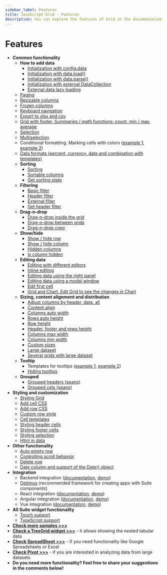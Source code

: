 ```yaml
---
sidebar_label: Features
title: JavaScript Grid - Features 
description: You can explore the features of Grid in the documentation of the DHTMLX JavaScript UI library. Browse developer guides and API reference, try out code examples and live demos, and download a free 30-day evaluation version of DHTMLX Suite 7.
---
```


# Features

- **Common functionality**
  - **How to add data**
    - [Initialization with config.data](https://snippet.dhtmlx.com/luh8d0vv)
    - [Initialization with data.load()](https://snippet.dhtmlx.com/svkb27d5)
    - [Initialization with data.parse()](https://snippet.dhtmlx.com/pwzie5wz)
    - [Initialization with external DataCollection](https://snippet.dhtmlx.com/qrw1x949)
    - [External data lazy loading](https://snippet.dhtmlx.com/grid_lazy_loading)
  - [Paging](https://snippet.dhtmlx.com/0sku3cfa)
  - [Resizable columns](https://snippet.dhtmlx.com/aeqzuks0)
  - [Frozen columns](https://snippet.dhtmlx.com/hcgl9nth)
  - [Keyboard navigation](https://snippet.dhtmlx.com/y9kdk0md)
  - [Export to xlsx and csv](https://snippet.dhtmlx.com/58oqij47)
  - [Grid with footer. Summaries / math functions: count, min / max, average](https://snippet.dhtmlx.com/9jl55ep7)
  - [Selection](https://snippet.dhtmlx.com/ad6roqsx)
  - [Multiselection](https://snippet.dhtmlx.com/4nj0e9ye)
  - Conditional formatting. Marking cells with colors ([example 1](https://snippet.dhtmlx.com/9whjve0v), [example 2](https:/snippet.dhtmlx.com/buirf16n))
  - [Data formats (percent, currency, date and combination with templates)](https://snippet.dhtmlx.com/ox37nvdm)
  - **Sorting**
    - [Sorting](https://snippet.dhtmlx.com/81dmbdfd)
    - [Sortable columns](https://snippet.dhtmlx.com/r3prvlmo)
    - [Get sorting state](https://snippet.dhtmlx.com/u2vk3ri3)
  - **Filtering**
    - [Basic filter](https://snippet.dhtmlx.com/g0zpjqi1)
    - [Header filter](https://snippet.dhtmlx.com/4qz8ng3c)
    - [External filter](https://snippet.dhtmlx.com/12suognm)
    - [Get header filter](https://snippet.dhtmlx.com/n8srjle3)
  - **Drag-n-drop**
    - [Drag-n-drop inside the grid](https://snippet.dhtmlx.com/dfdlzpqb)
    - [Drag-n-drop between grids](https://snippet.dhtmlx.com/qx9a86ax)
    - [Drag-n-drop copy](https://snippet.dhtmlx.com/23slivyz)
  - **Show/hide**
    - [Show / hide row](https://snippet.dhtmlx.com/8y83d6jv)
    - [Show / hide column](https://snippet.dhtmlx.com/n4zjwsqj)
    - [Hidden columns](https://snippet.dhtmlx.com/lh7ma639)
    - [Is column hidden](https://snippet.dhtmlx.com/rdqhwnjv)
  - **Editing data**
    - [Editing with different editors](https://snippet.dhtmlx.com/w2cdossn)
    - [Inline editing](https://snippet.dhtmlx.com/7mbs47en)
    - [Editing data using the right panel](https://snippet.dhtmlx.com/1z3jqrlj)
    - [Editing data using a modal window](https://snippet.dhtmlx.com/5tbcflek)
    - [Edit first cell](https://snippet.dhtmlx.com/pqbax5vs)
    - [Grid and Chart. Edit Grid to see the changes in Chart](https://snippet.dhtmlx.com/gdeqtev4)
  - **Sizing, content alignment and distribution**
    - [Adjust columns by header, data, all](https://snippet.dhtmlx.com/zfrpe22d)
    - [Content align](https://snippet.dhtmlx.com/eyreddku)
    - [Columns auto width](https://snippet.dhtmlx.com/4as4y3l4)
    - [Rows auto height](https://snippet.dhtmlx.com/zkcsyazg)
    - [Row height](https://snippet.dhtmlx.com/2jo5lcuj)
    - [Header, footer and rows height](https://snippet.dhtmlx.com/wjcjl80i)
    - [Columns max width](https://snippet.dhtmlx.com/ku3cfaux)
    - [Columns min width](https://snippet.dhtmlx.com/x5hmpi9d)
    - [Custom sizes](https://snippet.dhtmlx.com/ffxj6se0)
    - [Large dataset](https://snippet.dhtmlx.com/w3p07d6s)
    - [Several grids with large dataset](https://snippet.dhtmlx.com/l9tm2kmp)
  - **Tooltip**
    - Templates for tooltips ([example 1](https://snippet.dhtmlx.com/md8tr3pr), [example 2](https://snippet.dhtmlx.com/954f7h9m))
    - [Hiding tooltips](https://snippet.dhtmlx.com/mq4t3t3w)
  - **Grouped**
    - [Grouped headers (spans)](https://snippet.dhtmlx.com/eol76o68)
    - [Grouped cels (spans)](https://snippet.dhtmlx.com/1775dwbl)
- **Styling and customization**
  - [Styling Grid](https://snippet.dhtmlx.com/c5tr3s5r)
  - [Add cell CSS](https://snippet.dhtmlx.com/hskmp8rh)
  - [Add row CSS](https://snippet.dhtmlx.com/idvmge2d)
  - [Custom row style](https://snippet.dhtmlx.com/2dxtwf9n)
  - [Cell templates](https://snippet.dhtmlx.com/9txizaow)
  - [Styling header cells](https://snippet.dhtmlx.com/7o4elf48)
  - [Styling footer cells](https://snippet.dhtmlx.com/d254hcvp)
  - [Styling selection](https://snippet.dhtmlx.com/xs7bixmg)
  - [Html in data](https://snippet.dhtmlx.com/chitkvkc)
- **Other functionality**
  - [Auto empty row](https://snippet.dhtmlx.com/rkytig73)
  - [Controlling scroll behavior](https://snippet.dhtmlx.com/usu1rnpu)
  - [Delete row](https://snippet.dhtmlx.com/8ezuj7io)
  - [Date column and support of the Date() object](https://snippet.dhtmlx.com/ylbu791i)
- **Integration**
  - Backend integration ([documentation](integration/suite_and_backend.md), [demo](https://github.com/DHTMLX/nodejs-suite-demo))
  - [Optimus](optimus_guides/index.md) (recommended framework for creating apps with Suite components)
  - React integration ([documentation](integration/suite_and_react.md), [demo](https://github.com/DHTMLX/react-widgets))
  - Angular integration ([documentation](integration/suite_and_angular.md), [demo](https://github.com/DHTMLX/angular-suite-demo))
  - Vue integration ([documentation](integration/suite_and_vue.md), [demo](https://github.com/DHTMLX/vue-suite-demo))
- **All Suite widget functionality**
  - [Touch support](https://snippet.dhtmlx.com/q3cu6x1a)
  - [TypeScript support](common_features/using_typescript.md)
- [**Check more samples >>>**](https://snippet.dhtmlx.com/all?text=grid)
- [**Check a TreeGrid  widget >>>**](treegrid/index.md) - it allows showing the nested tabular data
- [**Check SpreadSheet >>>**](https://docs.dhtmlx.com/spreadsheet/index.html) - if you need functionality like Google Spreadsheets or Excel
- [**Check Pivot >>>**](https://docs.dhtmlx.com/pivot/index.html) - if you are interested in analyzing data from large datasets
- **Do you need more functionality? Feel free to share your suggestions in the comments below!**
